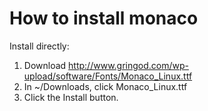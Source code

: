 # How to install monaco

Install directly:

1. Download http://www.gringod.com/wp-upload/software/Fonts/Monaco_Linux.ttf
2. In ~/Downloads, click Monaco_Linux.ttf
3. Click the Install button.